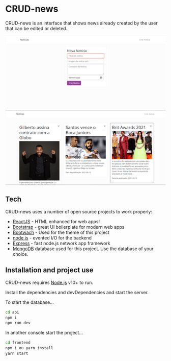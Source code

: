 # CRUD-news

CRUD-news is an interface that shows news already created by the user that can be edited or deleted.

![](https://github.com/Rubendvb/CRUD-news/blob/master/frontend/public/img/Screenshot_1.png)
![](https://github.com/Rubendvb/CRUD-news/blob/master/frontend/public/img/Screenshot_2.png)

## Tech

CRUD-news uses a number of open source projects to work properly:

- [ReactJS](https://pt-br.reactjs.org/) - HTML enhanced for web apps!
- [Bootstrap](https://getbootstrap.com/) - great UI boilerplate for modern web apps
- [Bootwach](https://bootswatch.com/) - Used for the theme of this project
- [node.js](http://nodejs.org) - evented I/O for the backend
- [Express](https://expressjs.com/pt-br/) - fast node.js network app framework
- [MongoDB](https://www.mongodb.com/) database used for this project. Use the database of your choice.

## Installation and project use

CRUD-news requires [Node.js](https://nodejs.org/) v10+ to run.

Install the dependencies and devDependencies and start the server.

To start the database...

```sh
cd api
npm i
npm run dev
```

In another console start the project...

```sh
cd frontend
npm i ou yarn install
yarn start
```
